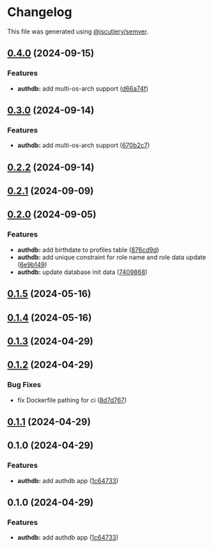 # Changelog

This file was generated using [@jscutlery/semver](https://github.com/jscutlery/semver).

## [0.4.0](https://github.com/jdwillmsen/jdw/compare/authdb-0.3.0...authdb-0.4.0) (2024-09-15)


### Features

* **authdb:** add multi-os-arch support ([d66a74f](https://github.com/jdwillmsen/jdw/commit/d66a74fc01a39585b1b6d9c84242e9d20d9d7797))

## [0.3.0](https://github.com/jdwillmsen/jdw/compare/authdb-0.2.2...authdb-0.3.0) (2024-09-14)

### Features

- **authdb:** add multi-os-arch support ([670b2c7](https://github.com/jdwillmsen/jdw/commit/670b2c72906efc731f645e4bd727b5bdb292e801))

## [0.2.2](https://github.com/jdwillmsen/jdw/compare/authdb-0.2.1...authdb-0.2.2) (2024-09-14)

## [0.2.1](https://github.com/jdwillmsen/jdw/compare/authdb-0.2.0...authdb-0.2.1) (2024-09-09)

## [0.2.0](https://github.com/jdwillmsen/jdw/compare/authdb-0.1.5...authdb-0.2.0) (2024-09-05)

### Features

- **authdb:** add birthdate to profiles table ([876cd9d](https://github.com/jdwillmsen/jdw/commit/876cd9decaab58e7bc847a28f77334777f4b00cd))
- **authdb:** add unique constraint for role name and role data update ([6e9b149](https://github.com/jdwillmsen/jdw/commit/6e9b149868b22d0a7c1881279e9c806da3cf51c0))
- **authdb:** update database init data ([7409868](https://github.com/jdwillmsen/jdw/commit/74098689199d8ace26766f8199b97df79bd577c3))

## [0.1.5](https://github.com/jdwillmsen/jdw/compare/authdb-0.1.4...authdb-0.1.5) (2024-05-16)

## [0.1.4](https://github.com/jdwillmsen/jdw/compare/authdb-0.1.3...authdb-0.1.4) (2024-05-16)

## [0.1.3](https://github.com/jdwillmsen/jdw/compare/authdb-0.1.2...authdb-0.1.3) (2024-04-29)

## [0.1.2](https://github.com/jdwillmsen/jdw/compare/authdb-0.1.1...authdb-0.1.2) (2024-04-29)

### Bug Fixes

- fix Dockerfile pathing for ci ([8d7d767](https://github.com/jdwillmsen/jdw/commit/8d7d7673e70d7062feee29616082da590ccfc176))

## [0.1.1](https://github.com/jdwillmsen/jdw/compare/authdb-0.1.0...authdb-0.1.1) (2024-04-29)

## 0.1.0 (2024-04-29)

### Features

- **authdb:** add authdb app ([1c64733](https://github.com/jdwillmsen/jdw/commit/1c6473313ff764f1044ae66533cfe5935a053494))

## 0.1.0 (2024-04-29)

### Features

- **authdb:** add authdb app ([1c64733](https://github.com/jdwillmsen/jdw/commit/1c6473313ff764f1044ae66533cfe5935a053494))
